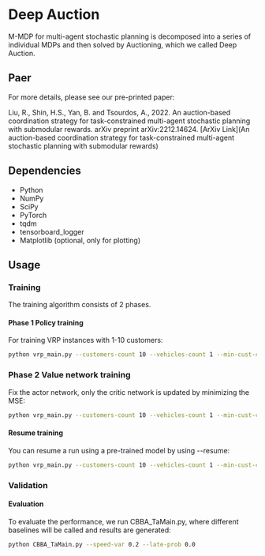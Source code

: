 # Deep Auction

M-MDP for multi-agent stochastic planning is decomposed into a series of individual MDPs and then solved by Auctioning, which we called Deep Auction.

## Paer 

For more details, please see our pre-printed paper:

Liu, R., Shin, H.S., Yan, B. and Tsourdos, A., 2022. An auction-based coordination strategy for task-constrained multi-agent stochastic planning with submodular rewards. arXiv preprint arXiv:2212.14624. [ArXiv Link](An auction-based coordination strategy for task-constrained multi-agent stochastic planning with submodular rewards)


## Dependencies
- Python
- NumPy
- SciPy
- PyTorch
- tqdm
- tensorboard_logger
- Matplotlib (optional, only for plotting)


## Usage
### Training
The training algorithm consists of 2 phases.
#### Phase 1 Policy training
For training VRP instances with 1-10 customers:
```bash
python vrp_main.py --customers-count 10 --vehicles-count 1 --min-cust-count 0 --max-cust-count 10 --speed-var 0.2 --late-prob 0.0 --epoch-count 100 --train-mode policy
```
### Phase 2 Value network training
Fix the actor network, only the critic network is updated by minimizing the MSE:
```bash
python vrp_main.py --customers-count 10 --vehicles-count 1 --min-cust-count 0 --max-cust-count 10 --speed-var 0.2 --late-prob 0.0 --epoch-count 150 --train-mode value --resume-state 'vrp_output/pre_trained_model/chkpt_ep100.pyth'
```

#### Resume training
You can resume a run using a pre-trained model by using --resume:
```bash
python vrp_main.py --customers-count 10 --vehicles-count 1 --min-cust-count 0 --max-cust-count 10 --speed-var 0.0 --late-prob 0.0 --epoch-count 100 --train-mode policy --resume-state 'vrp_output/pre_trained_model/chkpt_ep50.pyth'
```

### Validation

#### Evaluation
To evaluate the performance, we run CBBA_TaMain.py, where different baselines will be called and results are generated:
```bash
python CBBA_TaMain.py --speed-var 0.2 --late-prob 0.0 
````



